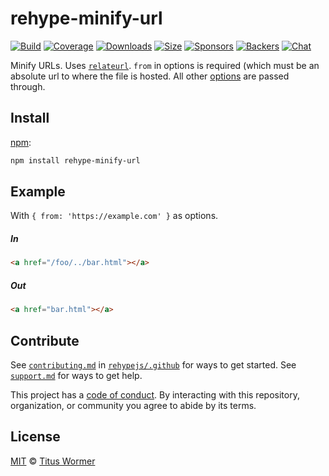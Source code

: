 <!--This file is generated by `build-packages.js`-->

# rehype-minify-url

[![Build][build-badge]][build]
[![Coverage][coverage-badge]][coverage]
[![Downloads][downloads-badge]][downloads]
[![Size][size-badge]][size]
[![Sponsors][sponsors-badge]][collective]
[![Backers][backers-badge]][collective]
[![Chat][chat-badge]][chat]

Minify URLs.
Uses [`relateurl`](https://www.npmjs.com/package/relateurl).
`from` in options is required (which must be an absolute url to where the
file is hosted.
All other [options](https://www.npmjs.com/package/relateurl#options) are
passed through.

## Install

[npm][]:

```sh
npm install rehype-minify-url
```

## Example

With `{ from: 'https://example.com' }` as options.

##### In

```html
<a href="/foo/../bar.html"></a>
```

##### Out

```html
<a href="bar.html"></a>
```

## Contribute

See [`contributing.md`][contributing] in [`rehypejs/.github`][health] for ways
to get started.
See [`support.md`][support] for ways to get help.

This project has a [code of conduct][coc].
By interacting with this repository, organization, or community you agree to
abide by its terms.

## License

[MIT][license] © [Titus Wormer][author]

[build-badge]: https://img.shields.io/travis/rehypejs/rehype-minify.svg

[build]: https://travis-ci.org/rehypejs/rehype-minify

[coverage-badge]: https://img.shields.io/codecov/c/github/rehypejs/rehype-minify.svg

[coverage]: https://codecov.io/github/rehypejs/rehype-minify

[downloads-badge]: https://img.shields.io/npm/dm/rehype-minify-url.svg

[downloads]: https://www.npmjs.com/package/rehype-minify-url

[size-badge]: https://img.shields.io/bundlephobia/minzip/rehype-minify-url.svg

[size]: https://bundlephobia.com/result?p=rehype-minify-url

[sponsors-badge]: https://opencollective.com/unified/sponsors/badge.svg

[backers-badge]: https://opencollective.com/unified/backers/badge.svg

[collective]: https://opencollective.com/unified

[chat-badge]: https://img.shields.io/badge/chat-spectrum-7b16ff.svg

[chat]: https://spectrum.chat/unified/rehype

[npm]: https://docs.npmjs.com/cli/install

[health]: https://github.com/rehypejs/.github

[contributing]: https://github.com/rehypejs/.github/blob/master/contributing.md

[support]: https://github.com/rehypejs/.github/blob/master/support.md

[coc]: https://github.com/rehypejs/.github/blob/master/code-of-conduct.md

[license]: https://github.com/rehypejs/rehype-minify/blob/master/license

[author]: https://wooorm.com

